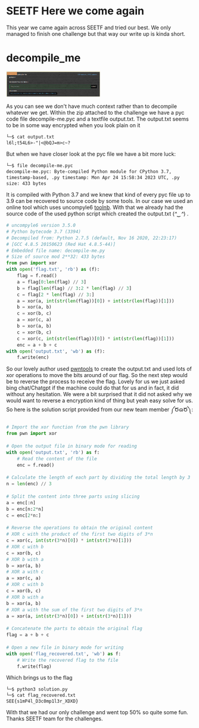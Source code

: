 # <a name="SEETF"></a>SEETF Here we come again

This year we came again across SEETF and tried our best. We only managed to finish one challenge but that way our write up is kinda short.

# <a name="decompile_me"></a>decompile_me

 <img src="https://raw.githubusercontent.com/bsempir0x65/CTF_Writeups/main/SEETF_CTF_2023/img/challenge.png" alt="Babyre" width="50%" height="50%">

As you can see we don't have much context rather than to decompile whatever we get. Within the zip attached to the challenge we have a pyc code file decompile-me.pyc and a textfile output.txt. The output.txt seems to be in some way encrypted when you look plain on it

```console
└─$ cat output.txt        
l6l;t54L6>-"|<@bQJ=m>c~?
```
But when we have closer look at the pyc file we have a bit more luck:

```console
└─$ file decompile-me.pyc                                                                                                                               
decompile-me.pyc: Byte-compiled Python module for CPython 3.7, timestamp-based, .py timestamp: Mon Apr 24 15:58:34 2023 UTC, .py size: 433 bytes
```

It is compiled with Python 3.7 and we knew that kind of every pyc file up to 3.9 can be recovered to source code by some tools. In our case we used an online tool which uses uncompyle6 [toolnb](https://www.toolnb.com/tools-lang-en/pyc.html). With that we already had the source code of the used python script which created the output.txt (*^‿^*) .

```python
# uncompyle6 version 3.5.0
# Python bytecode 3.7 (3394)
# Decompiled from: Python 2.7.5 (default, Nov 16 2020, 22:23:17) 
# [GCC 4.8.5 20150623 (Red Hat 4.8.5-44)]
# Embedded file name: decompile-me.py
# Size of source mod 2**32: 433 bytes
from pwn import xor
with open('flag.txt', 'rb') as (f):
    flag = f.read()
    a = flag[0:len(flag) // 3]
    b = flag[len(flag) // 3:2 * len(flag) // 3]
    c = flag[2 * len(flag) // 3:]
    a = xor(a, int(str(len(flag))[0]) + int(str(len(flag))[1]))
    b = xor(a, b)
    c = xor(b, c)
    a = xor(c, a)
    b = xor(a, b)
    c = xor(b, c)
    c = xor(c, int(str(len(flag))[0]) * int(str(len(flag))[1]))
    enc = a + b + c
with open('output.txt', 'wb') as (f):
    f.write(enc)
```
So our lovely author used [pwntools](http://docs.pwntools.com/en/stable/) to create the output.txt and used lots of xor operations to move the bits around of our flag. So the next step would be to reverse the process to receive the flag. Lovely for us we just asked bing chat/Chatgpt if the machine could do that for us and in fact, it did without any hesitation. We were a bit surprised that it did not asked why we would want to reverse a encryption kind of thing but yeah easy solve for us. So here is the solution script provided from our new team member ༼ԾɷԾ༽:

```python
# Import the xor function from the pwn library
from pwn import xor

# Open the output file in binary mode for reading
with open('output.txt', 'rb') as f:
    # Read the content of the file
    enc = f.read()

# Calculate the length of each part by dividing the total length by 3
n = len(enc) // 3

# Split the content into three parts using slicing
a = enc[:n]
b = enc[n:2*n]
c = enc[2*n:]

# Reverse the operations to obtain the original content
# XOR c with the product of the first two digits of 3*n
c = xor(c, int(str(3*n)[0]) * int(str(3*n)[1]))
# XOR c with b
c = xor(b, c)
# XOR b with a
b = xor(a, b)
# XOR a with c
a = xor(c, a)
# XOR c with b
c = xor(b, c)
# XOR b with a
b = xor(a, b)
# XOR a with the sum of the first two digits of 3*n
a = xor(a, int(str(3*n)[0]) + int(str(3*n)[1]))

# Concatenate the parts to obtain the original flag
flag = a + b + c

# Open a new file in binary mode for writing
with open('flag_recovered.txt', 'wb') as f:
    # Write the recovered flag to the file
    f.write(flag)
```
Which brings us to the flag
```console
└─$ python3 solution.py
└─$ cat flag_recovered.txt  
SEE{s1mP4l_D3c0mp1l3r_XDXD}    
```
With that we had our only challenge and went top 50% so quite some fun. Thanks SEETF team for the challenges.